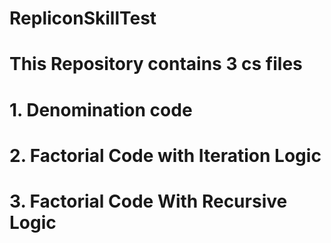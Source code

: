 # RepliconSkillTest
# This Repository contains 3 cs files
# 1. Denomination code
# 2. Factorial Code with Iteration Logic
# 3. Factorial Code With Recursive Logic
